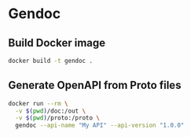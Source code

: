 # Gendoc

## Build Docker image

```bash
docker build -t gendoc .
```

## Generate OpenAPI from Proto files

```bash
docker run --rm \
  -v $(pwd)/doc:/out \
  -v $(pwd)/proto:/proto \
  gendoc --api-name "My API" --api-version "1.0.0"
```
